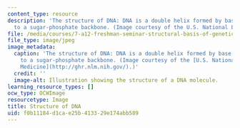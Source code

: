 ```yaml
---
content_type: resource
description: 'The structure of DNA: DNA is a double helix formed by base pairs attached
  to a sugar-phosphate backbone. (Image courtesy of the U.S. National Library of Medicine.)'
file: /media/courses/7-a12-freshman-seminar-structural-basis-of-genetic-material-nucleic-acids-fall-2005/f0b11184d1cae25b413329e174abb589_7-a12f05.jpg
file_type: image/jpeg
image_metadata:
  caption: 'The structure of DNA: DNA is a double helix formed by base pairs attached
    to a sugar-phosphate backbone. (Image courtesy of the [U.S. National Library of
    Medicine](http://ghr.nlm.nih.gov/).)'
  credit: ''
  image-alt: Illustration showing the structure of a DNA molecule.
learning_resource_types: []
ocw_type: OCWImage
resourcetype: Image
title: Structure of DNA
uid: f0b11184-d1ca-e25b-4133-29e174abb589
---
```

